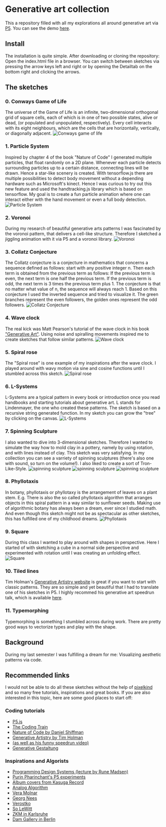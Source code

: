 # Generative art collection
This a repository filled with all my explorations all around generative art via [P5](https://p5js.org/). 
You can see the demo [here](https://mekiii.github.io/p5_generative_art_collection/). 

## Install
The installation is quite simple. After downloading or cloning the repository: Open the index.html file in a browser. 
You can switch between sketches via pressing the arrow keys left and right or by opening the Detailtab on the bottom right and clicking the arrows. 

## The sketches 
### 0. Conways Game of Life
The universe of the Game of Life is an infinite, two-dimensional orthogonal grid of square cells, each of which is in one of two possible states, alive or dead, (or populated and unpopulated, respectively). Every cell interacts with its eight neighbours, which are the cells that are horizontally, vertically, or diagonally adjacent.
![Conways game of life](https://i.imgur.com/9HtymUw.png)
### 1. Particle System
Inspired by chapter 4 of the book "Nature of Code" I generated multiple particles, that float randomly on a 2D plane. Whenever each particle detects surrounding particles up to a certain distance, connecting lines will be drawn. Hence a star-like scenery is created. With tensorflow.js there are multiple possibilities to detect body movement without a depending hardware such as Microsoft's kinect. Hence I was curious to try out this new feature and used the handtracking.js library which is based on tensorflow. My goal is to create a fun particle animation where one can interact either with the hand movement or even a full body detection.
![Particle System](https://camo.githubusercontent.com/f2aa7dd747ece756667816ff20f32d1c2a73f4bd/68747470733a2f2f692e696d6775722e636f6d2f675836734c5a6e2e6a7067)
### 2. Voronoi
During my research of beautiful generative arts patterns I was fascinated by the voronoi pattern, that delivers a cell-like structure. Therefore I sketched a jiggling animation with it via P5 and a voronoi library.
![Voronoi](https://camo.githubusercontent.com/50135881aeef3594be89e3e1409b92db2015cb44/68747470733a2f2f692e696d6775722e636f6d2f3463613237306c2e6a7067)

### 3. Collatz Conjecture
The Collatz conjecture is a conjecture in mathematics that concerns a sequence defined as follows: start with any positive integer n. Then each term is obtained from the previous term as follows: If the previous term is even, the next term is one half the previous term. If the previous term is odd, the next term is 3 times the previous term plus 1. The conjecture is that no matter what value of n, the sequence will always reach 1. Based on this conjecture I used the inverted sequence and tried to visualize it. The green branches represent the even followers, the golden ones represent the odd followers. 
![Collatz Conjecture](https://i.imgur.com/8RW3Ecv.png)

### 4. Wave clock
The real kick was Matt Pearson's tutorial of the wave clock in his book ["Generative Art"](https://www.amazon.de/Generative-Art-Practical-Guide-Processing/dp/1935182625). Using noise and spiralling movements inspired me to create sketches that follow similar patterns. 
![Wave clock](https://i.imgur.com/hE4actx.png)

### 5. Spiral rose
The "Spiral rose" is one example of my inspirations after the wave clock. I played around with wavy motion via sine and cosine functions until I stumbled across this sketch. 
![Spiral rose](https://i.imgur.com/iVKRwHq.png)

### 6. L-Systems
L-Systems are a typical pattern in every book or introduction once you read handbooks and starting tutorials about generative art. L stands for Lindenmayer, the one who created these patterns. The sketch is based on a recursive string generated function. In my sketch you can grow the "tree" by clicking on the canvas. 
![L-Systems](https://i.imgur.com/IbvH4V4.png)

### 7. Spinning Sculpture
I also wanted to dive into 3-dimensional sketches. Therefore I wanted to simulate the way how to mold clay in a pottery, namely by using rotation, and with lines instead of clay. This sketch was very satisfying. In my collection you can see a varriety of spinning sculptures (there's also one with sound, so turn on the volume!). I also liked to create a sort of Tron-Like-Style. 
![spinning sculpture](https://i.imgur.com/Bek1jKD.png)
![spinning sculpture](https://i.imgur.com/GxyL6kY.png)
![spinning sculpture](https://i.imgur.com/giLmyh9.png)


### 8. Phyllotaxis
In botany, phyllotaxis or phyllotaxy is the arrangement of leaves on a plant stem. E.g. There is also the so called phyllotaxis algorithm that arranges objects in this spiral pattern in a way similar to sunflower seeds. Making use of algorithmic botany has always been a dream, ever since I studied math. And even though this sketch might not be as spectacular as other sketches, this has fulfilled one of my childhood dreams. 
![Phyllotaxis](https://i.imgur.com/kycVEbN.png)

### 9. Square
During this class I wanted to play around with shapes in perspective. Here I started of with sketching a cube in a normal side perspective and experimented with rotation until I was creating an unfolding effect. 
![Square](https://i.imgur.com/k8LNBq6.png)

### 10. Tiled lines
Tim Holman's [Generative Artistry website](https://generativeartistry.com/) is great if you want to start with classic patterns. They are so simple and yet beautiful that I had to translate one of his sketches in P5. I highly recommed his generative art speedrun talk, which is available [here](https://www.youtube.com/watch?v=4Se0_w0ISYk). 

### 11. Typemorphing
Typemorphing is something I stumbled across during work. There are pretty good ways to vectorize types and play with the shape. 

## Background
During my last semester I was fulfilling a dream for me: Visualizing aesthetic patterns via code. 

## Recommended links
I would not be able to do all these sketches without the help of [pixelkind](https://github.com/pixelkind) and so many free tutorials, inspirations and great books. If you are also interested in this topic, here are some good places to start off:

### Coding tutorials
- [P5.js](https://p5js.org/)
- [The Coding Train](https://www.youtube.com/user/shiffman)
- [Nature of Code by Daniel Shiffman](https://natureofcode.com/)
- [Generative Artistry by Tim Holman](https://generativeartistry.com/)
- [(as well as his funny speedrun video)](https://www.youtube.com/watch?v=4Se0_w0ISYk)
- [Generative Gestaltung](http://www.generative-gestaltung.de/2/)

### Inspirations and Algorists
- [Programming Design Systems (lecture by Rune Madsen)](http://printingcode.runemadsen.com/)
- [Purin Pharinchant's P5 experiments](http://purin.co/Experiments-with-P5-js)
- [Album covers from Kasuga Record](https://kasuga-records.com/releases/)
- [Analog Algorithm](https://www.analog-algorithm.com/)
- [Vera Molnar](http://www.veramolnar.com/)
- [Georg Nees](http://dada.compart-bremen.de/item/agent/15)
- [Verostko](http://www.verostko.com/)
- [So LeWitt](http://www.artnet.de/k%C3%BCnstler/sol-lewitt/)
- [ZKM in Karlsruhe](https://zkm.de/de)
- [Dam Gallery in Berlin](https://dam-gallery.de/)

